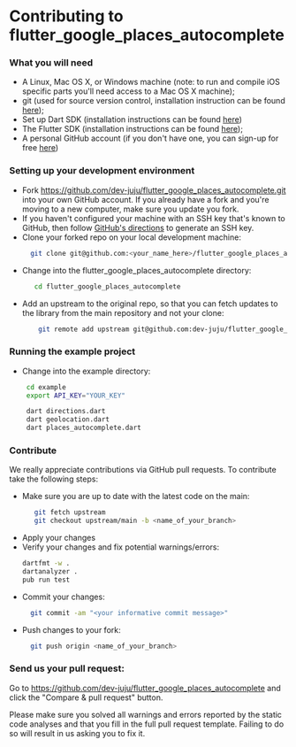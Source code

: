 # Contributing to flutter_google_places_autocomplete

### What you will need
- A Linux, Mac OS X, or Windows machine (note: to run and compile iOS specific parts you'll need access to a Mac OS X machine);
- git (used for source version control, installation instruction can be found [here][git]);
- Set up Dart SDK (installation instructions can be found [here][dart])
- The Flutter SDK (installation instructions can be found [here][flutter]);
- A personal GitHub account (if you don't have one, you can sign-up for free [here][github])

### Setting up your development environment
- Fork https://github.com/dev-juju/flutter_google_places_autocomplete.git into your own GitHub account. If you already have a fork and you're moving to a new computer, make sure you update you fork.
- If you haven't configured your machine with an SSH key that's known to GitHub, then follow [GitHub's directions][git-ssh] to generate an SSH key.
- Clone your forked repo on your local development machine:
  ```sh
    git clone git@github.com:<your_name_here>/flutter_google_places_autocomplete.git
  ```
- Change into the flutter_google_places_autocomplete directory:
  ```sh
     cd flutter_google_places_autocomplete
  ```
- Add an upstream to the original repo, so that you can fetch updates to the library from the main repository and not your clone:
  ```sh
      git remote add upstream git@github.com:dev-juju/flutter_google_places_autocomplete.git
  ```

### Running the example project

- Change into the example directory:
  ```sh
   cd example
   export API_KEY="YOUR_KEY"

   dart directions.dart
   dart geolocation.dart
   dart places_autocomplete.dart
   ```


### Contribute
We really appreciate contributions via GitHub pull requests. To contribute take the following steps:

- Make sure you are up to date with the latest code on the main:
  ```sh
     git fetch upstream
     git checkout upstream/main -b <name_of_your_branch>
  ```
- Apply your changes
- Verify your changes and fix potential warnings/errors:
  ```sh
  dartfmt -w .
  dartanalyzer .
  pub run test
  ```
 - Commit your changes:
   ```sh
     git commit -am "<your informative commit message>"
   ```
 - Push changes to your fork:
   ```sh
     git push origin <name_of_your_branch>
   ```

### Send us your pull request:

Go to https://github.com/dev-juju/flutter_google_places_autocomplete and click the "Compare & pull request" button.


Please make sure you solved all warnings and errors reported by the static code analyses and that you fill in the full pull request template. Failing to do so will result in us asking you to fix it.

[git]:<https://git-scm.com/>
[flutter]:<https://flutter.dev/docs/get-started/install>
[github]:<https://github.com/>
[git-ssh]:<https://help.github.com/articles/generating-ssh-keys/>
[git-repo-url]: <https://github.com/dev-juju/flutter_google_places_autocomplete.git>
[dart]:<https://www.dartlang.org/tools/sdk>
